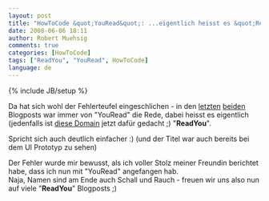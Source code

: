 ```yaml
---
layout: post
title: "HowToCode &quot;YouRead&quot;: ...eigentlich heisst es &quot;ReadYou&quot;"
date: 2008-06-06 18:11
author: Robert Muehsig
comments: true
categories: [HowToCode]
tags: ["ReadYou", "YouRead", HowToCode]
language: de
---
```

{% include JB/setup %}
<p>Da hat sich wohl der Fehlerteufel eingeschlichen - in den <a href="{{BASE_PATH}}/2008/06/03/howtocode-youread-community-getriebene-professionelle-applikationsentwicklung/">letzten</a> <a href="{{BASE_PATH}}/2008/06/05/howtocode-youread-was-soll-das-system-denn-leisten-gedanken-an-die-anforderungen/">beiden</a> Blogposts war immer von "YouRead" die Rede, dabei heisst es eigentlich (jedenfalls ist <a href="http://www.readyou.de/">diese Domain</a> jetzt dafür gedacht ;) "<strong>ReadYou</strong>".</p> <p>Spricht sich auch deutlich einfacher :) (und der Titel war auch bereits bei dem UI Prototyp zu sehen)</p> <p>Der Fehler wurde mir bewusst, als ich voller Stolz meiner Freundin berichtet habe, dass ich nun mit "YouRead" angefangen hab. <br>Naja, Namen sind am Ende auch Schall und Rauch - freuen wir uns also nun auf viele "<strong>ReadYou</strong>" Blogposts ;)</p>
